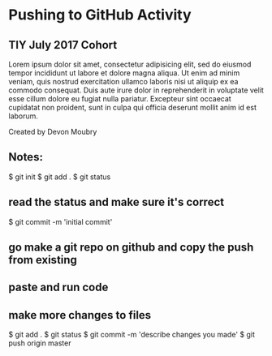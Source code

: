 # Pushing to GitHub Activity

## TIY July 2017 Cohort

Lorem ipsum dolor sit amet, consectetur adipisicing elit, sed do eiusmod tempor incididunt ut labore et dolore magna aliqua. Ut enim ad minim veniam, quis nostrud exercitation ullamco laboris nisi ut aliquip ex ea commodo consequat. Duis aute irure dolor in reprehenderit in voluptate velit esse cillum dolore eu fugiat nulla pariatur. Excepteur sint occaecat cupidatat non proident, sunt in culpa qui officia deserunt mollit anim id est laborum.

Created by Devon Moubry

## Notes: 

$ git init
$ git add .
$ git status
## read the status and make sure it's correct
$ git commit -m 'initial commit'
## go make a git repo on github and copy the push from existing
## paste and run code
## make more changes to files
$ git add .
$ git status
$ git commit -m 'describe changes you made'
$ git push origin master
